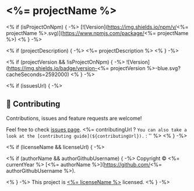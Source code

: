 # <%= projectName %>

<% if (isProjectOnNpm) { -%>
[![Version](https://img.shields.io/npm/v/<%= projectName %>.svg)](https://www.npmjs.com/package/<%= projectName %>)
<% } -%>

<% if (projectDescription) { -%>
<%= projectDescription %>
<% } -%>

<% if (projectVersion && !isProjectOnNpm) { -%>
![Version](https://img.shields.io/badge/version-<%= projectVersion %>-blue.svg?cacheSeconds=2592000)
<% } -%>

<% if (issuesUrl) { -%>

## 🤝 Contributing

Contributions, issues and feature requests are welcome!

Feel free to check [issues page](<%= issuesUrl %>). <%= contributingUrl ? `You can also take a look at the [contributing guide](${contributingUrl}).` : '' %>
<% } -%>

<% if (licenseName && licenseUrl) { -%>

<% if (authorName && authorGithubUsername) { -%>
Copyright © <%= currentYear %> [<%= authorName %>](https://github.com/<%= authorGithubUsername %>).

<% } -%>
This project is [<%= licenseName %>](<%= licenseUrl %>) licensed.
<% } -%>
